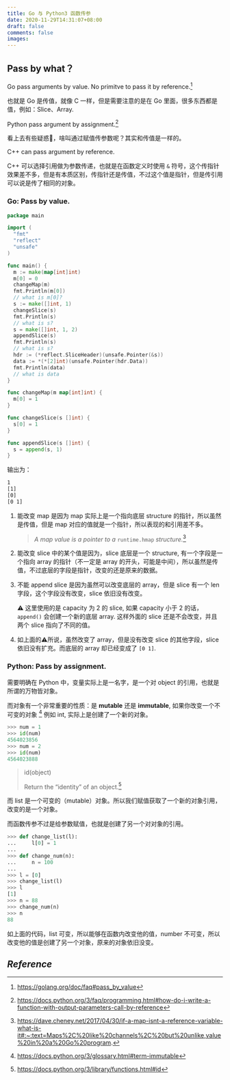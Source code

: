 ```yaml
---
title: Go 与 Python3 函数传参
date: 2020-11-29T14:31:07+08:00
draft: false
comments: false
images:
---
```


## Pass by what？

Go pass arguments by value. No primitve to pass it by reference.[^1]

也就是 Go 是传值，就像 C 一样，但是需要注意的是在 Go 里面，很多东西都是值，例如：Slice、Array.

Python pass argument by assignment.[^2]

看上去有些疑惑🤔，啥叫通过赋值传参数呢？其实和传值是一样的。

C++ can pass argument by reference.

C++ 可以选择引用做为参数传递，也就是在函数定义时使用 `&` 符号，这个传指针效果差不多，但是有本质区别，传指针还是传值，不过这个值是指针，但是传引用可以说是传了相同的对象。

### Go: Pass by value.

```go
package main

import (
  "fmt"
  "reflect"
  "unsafe"
)

func main() {
  m := make(map[int]int)
  m[0] = 0
  changeMap(m)
  fmt.Println(m[0])
  // what is m[0]?
  s := make([]int, 1)
  changeSlice(s)
  fmt.Println(s)
  // what is s?
  s = make([]int, 1, 2)
  appendSlice(s)
  fmt.Println(s)
  // what is s?
  hdr := (*reflect.SliceHeader)(unsafe.Pointer(&s))
  data := *(*[2]int)(unsafe.Pointer(hdr.Data))
  fmt.Println(data)
  // what is data
}

func changeMap(m map[int]int) {
  m[0] = 1
}

func changeSlice(s []int) {
  s[0] = 1
}

func appendSlice(s []int) {
  s = append(s, 1)
}
```

输出为：

```bash
1
[1]
[0]
[0 1]
```

1. 能改变 map 是因为 map 实际上是一个指向底层 structure 的指针，所以虽然是传值，但是 map 对应的值就是一个指针，所以表现的和引用差不多。

   > *A map value is a pointer to a* `runtime.hmap` *structure.*[^5]

2. 能改变 slice 中的某个值是因为，slice 底层是一个 structure, 有一个字段是一个指向 array 的指针（不一定是 array 的开头，可能是中间），所以虽然是传值，不过底层的字段是指针，改变的还是原来的数据。

3. 不能 append slice 是因为虽然可以改变底层的 array，但是 slice 有一个 len 字段，这个字段没有改变，slice 依旧没有改变。

   ⚠️ 这里使用的是 capacity 为 2 的 slice, 如果 capacity 小于 2 的话，`append()` 会创建一个新的底层 array. 这样外面的 slice 还是不会改变，并且两个 slice 指向了不同的值。

4. 如上面的⚠️所说，虽然改变了 array，但是没有改变 slice 的其他字段，slice 依旧没有扩充。而底层的 array 却已经变成了 `[0 1]`.

### Python: Pass by assignment.

需要明确在 Python 中，变量实际上是一名字，是一个对 object 的引用，也就是所谓的万物皆对象。

而对象有一个非常重要的性质：是 **mutable** 还是 **immutable**, 如果你改变一个不可变的对象 [^3] 例如 int, 实际上是创建了一个新的对象。

```python
>>> num = 1
>>> id(num)
4564023856
>>> num = 2
>>> id(num)
4564023888
```

> id(object)
>
> Return the “identity” of an object.[^4]

而 list 是一个可变的（mutable）对象。所以我们赋值获取了一个新的对象引用，改变的是一个对象。

而函数传参不过是给参数赋值，也就是创建了另一个对对象的引用。

```python
>>> def change_list(l):
...     l[0] = 1
...
>>> def change_num(n):
...     n = 100
...
>>> l = [0]
>>> change_list(l)
>>> l
[1]
>>> n = 88
>>> change_num(n)
>>> n
88
```

如上面的代码，list 可变，所以能够在函数内改变他的值，number 不可变，所以改变他的值是创建了另一个对象，原来的对象依旧没变。

## *Reference*

[^1]: https://golang.org/doc/faq#pass_by_value
[^2]: https://docs.python.org/3/faq/programming.html#how-do-i-write-a-function-with-output-parameters-call-by-reference

[^3]: https://docs.python.org/3/glossary.html#term-immutable
[^4]: https://docs.python.org/3/library/functions.html#id
[^5]: https://dave.cheney.net/2017/04/30/if-a-map-isnt-a-reference-variable-what-is-it#:~:text=Maps%2C%20like%20channels%2C%20but%20unlike,value%20in%20a%20Go%20program.
